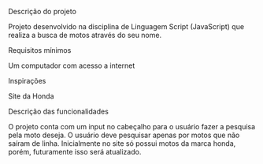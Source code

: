 Descrição do projeto
 
  Projeto desenvolvido na disciplina de Linguagem Script (JavaScript) que realiza a busca de motos através do seu nome.
  
Requisitos mínimos

  Um computador com acesso a internet
  
Inspirações

  Site da Honda
 
Descrição das funcionalidades

  O projeto conta com um input no cabeçalho para o usuário fazer a pesquisa pela moto deseja.
  O usuário deve pesquisar apenas por motos que não saíram de linha.
  Inicialmente no site só possui motos da marca honda, porém, futuramente isso será atualizado.
  
